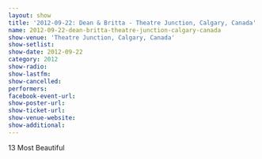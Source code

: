 ```yaml
---
layout: show
title: '2012-09-22: Dean & Britta - Theatre Junction, Calgary, Canada'
name: 2012-09-22-dean-britta-theatre-junction-calgary-canada
show-venue: 'Theatre Junction, Calgary, Canada'
show-setlist: 
show-date: 2012-09-22
category: 2012
show-radio: 
show-lastfm: 
show-cancelled: 
performers: 
facebook-event-url: 
show-poster-url: 
show-ticket-url: 
show-venue-website: 
show-additional: 
---
```


13 Most Beautiful
